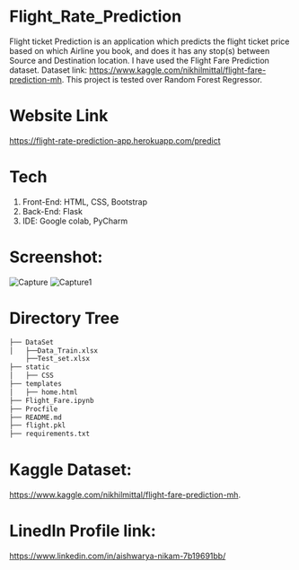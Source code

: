 # Flight_Rate_Prediction
Flight ticket Prediction is an application which predicts the flight ticket price based on which Airline you book, and does it has any stop(s) between Source and Destination location. I have used the Flight Fare Prediction dataset. Dataset link: https://www.kaggle.com/nikhilmittal/flight-fare-prediction-mh. This project is tested over Random Forest Regressor.


# Website Link
https://flight-rate-prediction-app.herokuapp.com/predict

# Tech
1. Front-End: HTML, CSS, Bootstrap
2. Back-End: Flask
3. IDE: Google colab, PyCharm


# Screenshot:
![Capture](https://user-images.githubusercontent.com/75825851/127095406-48711144-647e-48ca-b07a-d172b44c46d1.PNG)
![Capture1](https://user-images.githubusercontent.com/75825851/127095414-cee59044-f9df-4e7b-99cf-99d0d8fa66fa.PNG)



# Directory Tree
```bash
├── DataSet
│   ├──Data_Train.xlsx
    ├──Test_set.xlsx
├── static 
│   ├── CSS
├── templates
│   ├── home.html
├── Flight_Fare.ipynb
├── Procfile
├── README.md
├── flight.pkl
├── requirements.txt
```


# Kaggle Dataset:
 https://www.kaggle.com/nikhilmittal/flight-fare-prediction-mh.
 
 
# LinedIn Profile link:
https://www.linkedin.com/in/aishwarya-nikam-7b19691bb/

